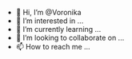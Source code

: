 - 👋 Hi, I’m @Voronika
- 👀 I’m interested in ...
- 🌱 I’m currently learning ...
- 💞️ I’m looking to collaborate on ...
- 📫 How to reach me ...

<!---
Voronika/Voronika is a ✨ special ✨ repository because its `README.md` (this file) appears on your GitHub profile.
You can click the Preview link to take a look at your changes.
--->
